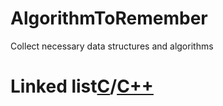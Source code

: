 # AlgorithmToRemember
Collect necessary data structures and algorithms

# Linked list[C](/C/01.Linked_list)/[C++](C++/01.Linked_list)
